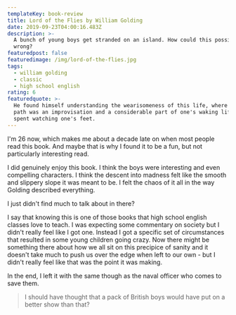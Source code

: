 ```yaml
---
templateKey: book-review
title: Lord of the Flies by William Golding
date: 2019-09-23T04:00:16.483Z
description: >-
  A bunch of young boys get stranded on an island. How could this possibly go
  wrong?
featuredpost: false
featuredimage: /img/lord-of-the-flies.jpg
tags:
  - william golding
  - classic
  - high school english
rating: 6
featuredquote: >-
  He found himself understanding the wearisomeness of this life, where every
  path was an improvisation and a considerable part of one's waking life was
  spent watching one's feet.
---
```

I'm 26 now, which makes me about a decade late on when most people read this book. And maybe that is why I found it to be a fun, but not particularly interesting read.

I did genuinely enjoy this book. I think the boys were interesting and even compelling characters. I think the descent into madness felt like the smooth and slippery slope it was meant to be. I felt the chaos of it all in the way Golding described everything.

I just didn't find much to talk about in there?

I say that knowing this is one of those books that high school english classes love to teach. I was expecting some commentary on society but I didn't really feel like I got one. Instead I got a specific set of circumstances that resulted in some young children going crazy. Now there might be something there about how we all sit on this precipice of sanity and it doesn't take much to push us over the edge when left to our own - but I didn't really feel like that was the point it was making.

In the end, I left it with the same though as the naval officer who comes to save them.

> I should have thought that a pack of British boys would have put on a better show than that?
